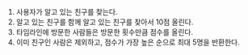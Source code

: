 1. 사용자가 알고 있는 친구를 찾는다.
2. 알고 있는 친구를 함께 알고 있는 친구를 찾아서 10점 올린다.
3. 타임라인에 방문한 사람들은 방문한 횟수만큼 점수를 올린다.
4. 이미 친구인 사람은 제외하고, 점수가 가장 높은 순으로 최대 5명을 반환한다.
